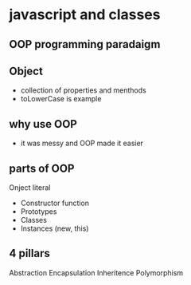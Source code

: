 # javascript and classes

## OOP programming paradaigm

## Object
- collection of properties and menthods
- toLowerCase is example

## why use OOP
- it was messy and OOP made it easier

## parts of OOP
Onject literal

- Constructor function
- Prototypes
- Classes
- Instances (new, this)

## 4 pillars
Abstraction
Encapsulation
Inheritence
Polymorphism